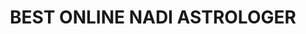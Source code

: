 ---
title: "BEST ONLINE NADI ASTROLOGER"
url: /kukatpally/best-online-nadi-astrologer/
shop: Allgemein
---